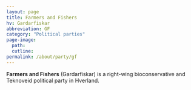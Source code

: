 ```yaml
---
layout: page
title: Farmers and Fishers
hv: Gardarfiskar
abbreviation: GF
category: "Political parties"
page-image: 
  path:  
  cutline: 
permalink: /about/party/gf
---
```


**Farmers and Fishers** (Gardarfiskar) is a right-wing bioconservative and Teknoveid political party in Hverland. 